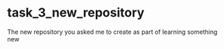 # task_3_new_repository
The new repository you asked me to create as part of learning something new
